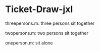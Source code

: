 # Ticket-Draw-jxl

threepersons.m: three persons sit together

twopersons.m: two persons sit together

oneperson.m: sit alone
